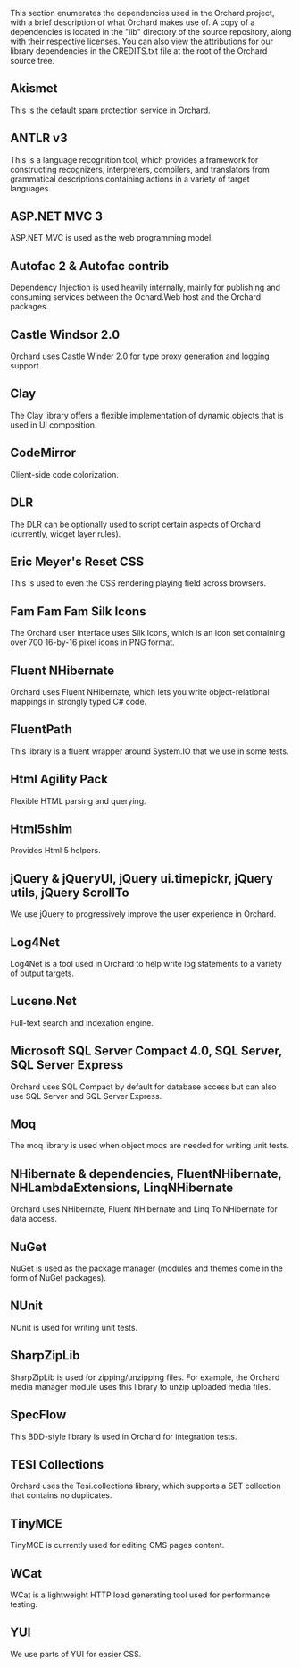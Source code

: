 
This section enumerates the dependencies used in the Orchard project, with a brief description of what Orchard makes use of. A copy of a dependencies is located in the "lib" directory of the source repository, along with their respective licenses.  You can also view the attributions for our library dependencies in the CREDITS.txt file at the root of the Orchard source tree.


## Akismet
This is the default spam protection service in Orchard.

## ANTLR v3
This is a language recognition tool, which provides a framework for constructing recognizers, interpreters, compilers, and translators from grammatical descriptions containing actions in a variety of target languages.

## ASP.NET MVC 3
ASP.NET MVC is used as the web programming model.

## Autofac 2 & Autofac contrib
Dependency Injection is used heavily internally, mainly for publishing and consuming services between the Ochard.Web host and the Orchard packages. 

## Castle Windsor 2.0
Orchard uses Castle Winder 2.0 for type proxy generation and logging support.

## Clay
The Clay library offers a flexible implementation of dynamic objects that is used in UI composition.

## CodeMirror
Client-side code colorization.

## DLR
The DLR can be optionally used to script certain aspects of Orchard (currently, widget layer rules).

## Eric Meyer's Reset CSS
This is used to even the CSS rendering playing field across browsers.

## Fam Fam Fam Silk Icons
The Orchard user interface uses Silk Icons, which is an icon set containing over 700 16-by-16 pixel icons in PNG format. 

## Fluent NHibernate
Orchard uses Fluent NHibernate, which lets you write object-relational mappings in strongly typed C# code.

## FluentPath
This library is a fluent wrapper around System.IO that we use in some tests.

## Html Agility Pack
Flexible HTML parsing and querying.

## Html5shim
Provides Html 5 helpers.

## jQuery & jQueryUI, jQuery ui.timepickr, jQuery utils, jQuery ScrollTo
We use jQuery to progressively improve the user experience in Orchard.

## Log4Net
Log4Net is a tool used in Orchard to help write log statements to a variety of output targets.

## Lucene.Net
Full-text search and indexation engine.

## Microsoft SQL Server Compact 4.0, SQL Server, SQL Server Express
Orchard uses SQL Compact by default for database access but can also use SQL Server and SQL Server Express.

## Moq
The moq library is used when object moqs are needed for writing unit tests.

## NHibernate & dependencies, FluentNHibernate, NHLambdaExtensions, LinqNHibernate
Orchard uses NHibernate, Fluent NHibernate and Linq To NHibernate for data access.

## NuGet
NuGet is used as the package manager (modules and themes come in the form of NuGet packages).

## NUnit
NUnit is used for writing unit tests.

## SharpZipLib
SharpZipLib is used for zipping/unzipping files. For example, the Orchard media manager module uses this library to unzip uploaded media files.

## SpecFlow
This BDD-style library is used in Orchard for integration tests.

## TESI Collections
Orchard uses the Tesi.collections library, which supports a SET collection that contains no duplicates.

## TinyMCE
TinyMCE is currently used for editing CMS pages content.

## WCat
WCat is a lightweight HTTP load generating tool used for performance testing.

## YUI
We use parts of YUI for easier CSS.
